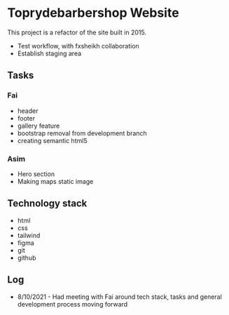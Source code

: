# Toprydebarbershop Website

This project is a refactor of the site built in 2015.

- Test workflow, with fxsheikh collaboration
- Establish staging area

## Tasks 

 ### Fai
  - header
  - footer
  - gallery feature
  - bootstrap removal from development branch
  - creating semantic html5
  
 ### Asim
  - Hero section
  - Making maps static image

## Technology stack
  - html
  - css
  - tailwind
  - figma
  - git 
  - github

## Log

 - 8/10/2021 - Had meeting with Fai around tech stack, tasks and general development process moving forward
